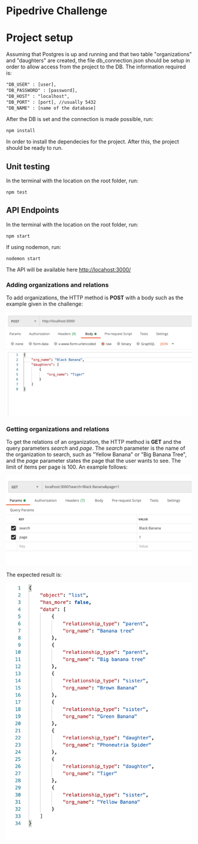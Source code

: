 # Pipedrive Challenge

# Project setup

Assuming that Postgres is up and running and that two table "organizations" and "daughters" are created, the file db_connection.json should be setup in order to allow access from the project to the DB. The information required is:
    
    "DB_USER" : [user],
    "DB_PASSWORD" : [password],
    "DB_HOST" : "localhost",
    "DB_PORT" : [port], //usually 5432 
    "DB_NAME" : [name of the database]

After the DB is set and the connection is made possible, run:

    npm install 

In order to install the dependecies for the project. After this, the project should be ready to run.

## Unit testing
In the terminal with the location on the root folder, run:

    npm test

## API Endpoints
In the terminal with the location on the root folder, run:

    npm start

If using nodemon, run:

    nodemon start

The API will be available here [http://locahost:3000/](http://locahost:3000/)

### Adding organizations and relations

To add organizations, the HTTP method is **POST** with a body such as the example given in the challenge:

![Postman request example](./assets/post_example.png "Postman request example")


### Getting organizations and relations

To get the relations of an organization, the HTTP method is **GET** and the query parameters _search_ and _page_. The _search_ parameter is the name of the organization to search, such as "Yellow Banana" or "Big Banana Tree", and the _page_ parameter states the page that the user wants to see. The limit of items per page is 100. An example follows:

![Postman get example](./assets/get_example.png "Postman get example")

The expected result is:

![Postman response example](./assets/response_example.png "Postman response example")


